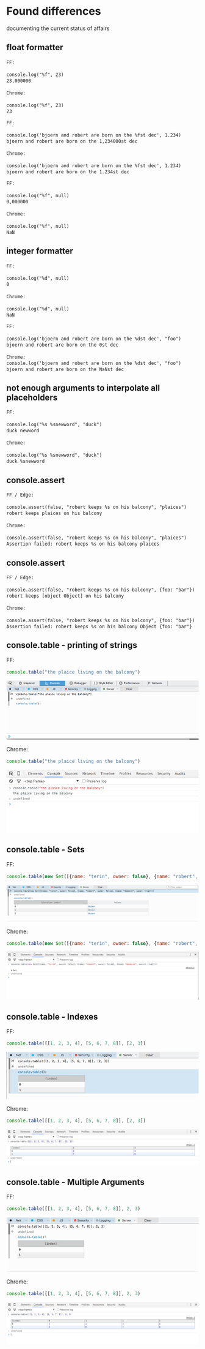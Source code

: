 # Found differences

documenting the current status of affairs

## float formatter

```
FF:

console.log("%f", 23)
23,000000

Chrome:

console.log("%f", 23)
23
```

```
FF:

console.log('bjoern and robert are born on the %fst dec', 1.234)
bjoern and robert are born on the 1,234000st dec

Chrome:

console.log('bjoern and robert are born on the %fst dec', 1.234)
bjoern and robert are born on the 1.234st dec
````

```
FF:

console.log("%f", null)
0,000000

Chrome:

console.log("%f", null)
NaN
```

## integer formatter

```
FF:

console.log("%d", null)
0

Chrome:

console.log("%d", null)
NaN
```

```
FF:

console.log('bjoern and robert are born on the %dst dec', "foo")
bjoern and robert are born on the 0st dec

Chrome:
console.log('bjoern and robert are born on the %dst dec', "foo")
bjoern and robert are born on the NaNst dec
```

## not enough arguments to interpolate all placeholders

```
FF:

console.log("%s %snewword", "duck")
duck newword

Chrome:

console.log("%s %snewword", "duck")
duck %snewword
```

## console.assert

```
FF / Edge:

console.assert(false, "robert keeps %s on his balcony", "plaices")
robert keeps plaices on his balcony

Chrome:

console.assert(false, "robert keeps %s on his balcony", "plaices")
Assertion failed: robert keeps %s on his balcony plaices
```


## console.assert

```
FF / Edge:

console.assert(false, "robert keeps %s on his balcony", {foo: "bar"})
robert keeps [object Object] on his balcony

Chrome:

console.assert(false, "robert keeps %s on his balcony", {foo: "bar"})
Assertion failed: robert keeps %s on his balcony Object {foo: "bar"}
```

## console.table - printing of strings

FF:

```js
console.table("the plaice living on the balcony")
```

![Image of Firefox printing console.table():](images/notes/console-table-string-ff.png)


Chrome:

```js
console.table("the plaice living on the balcony")
```

![Image of Chrome printing the string](images/notes/console-table-string-chrome.png)


## console.table - Sets

FF:

```js
console.table(new Set([{name: "terin", owner: false}, {name: "robert", owner: false}, {name: "domenic", owner: true}]))
```

![Image of Firefox displaying the Set as a table](images/notes/console-table-set-ff.png)

Chrome:

```js
console.table(new Set([{name: "terin", owner: false}, {name: "robert", owner: false}, {name: "domenic", owner: true}]))
```

![Image of Chrome not printing the Set as a table](images/notes/console-table-set-chrome.png)


## console.table - Indexes

FF:

```js
console.table([[1, 2, 3, 4], [5, 6, 7, 8]], [2, 3])
```

![Image of Firefox not displaying the table with custom indexes](images/notes/console-table-custom-index-ff.png)


Chrome:

```js
console.table([[1, 2, 3, 4], [5, 6, 7, 8]], [2, 3])
```

![Image of Chrome not displaying the table with custom indexes](images/notes/console-table-custom-index-chrome.png)


## console.table - Multiple Arguments


FF:

```js
console.table([[1, 2, 3, 4], [5, 6, 7, 8]], 2, 3)
```

![Image of Firefox not displaying the table with additional arguments](images/notes/console-table-add-args-ff.png)


Chrome:

```js
console.table([[1, 2, 3, 4], [5, 6, 7, 8]], 2, 3)
```

![Image of Chrome not displaying the table with additional arguments](images/notes/console-table-add-args-chrome.png)
